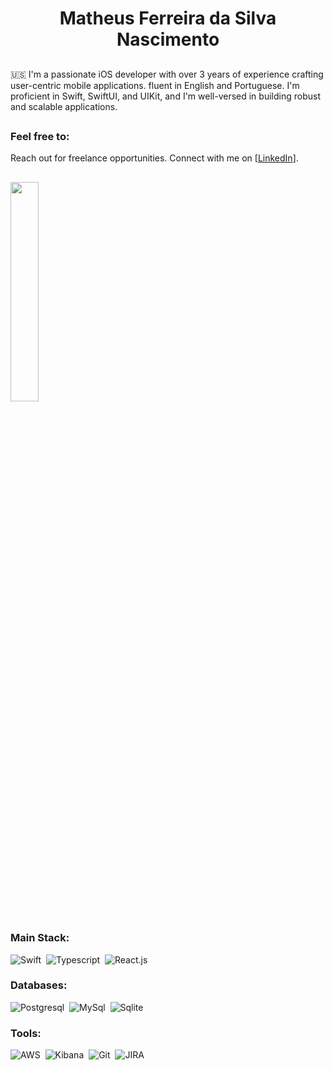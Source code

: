 <h1 align="center">Matheus Ferreira da Silva Nascimento</h1>

##

🇺🇸
I'm a passionate iOS developer with over 3 years of experience crafting user-centric mobile applications. 
fluent in English and Portuguese. 
I'm proficient in Swift, SwiftUI, and UIKit, and I'm well-versed in building robust and scalable applications.

##


### Feel free to:

Reach out for freelance opportunities.
Connect with me on [[LinkedIn](https://www.linkedin.com/in/matheuszx/)].

## 

<p align="left">
  <a href="https://github.com/anuraghazra/github-readme-stats">
    <img width="30%" align="center" src="https://github-readme-stats-git-main-rafaelalexandrino.vercel.app/api/top-langs/?username=MatheusFerreiraZx&layout=compact&langs_count=6&hide=html,css&theme=dark" />
  </a>
</p>

##

### Main Stack:

![Swift](https://img.shields.io/badge/Swift-E34F26?style=for-the-badge&logo=swift&logoColor=white)&nbsp;
![Typescript](https://img.shields.io/badge/TypeScript-007ACC?style=for-the-badge&logo=typescript&logoColor=white)&nbsp;
![React.js](https://img.shields.io/badge/React-20232A?style=for-the-badge&logo=react&logoColor=61DAFB)&nbsp;

### Databases:

![Postgresql](https://img.shields.io/badge/PostgreSQL-316192?style=for-the-badge&logo=postgresql&logoColor=white)&nbsp;
![MySql](https://img.shields.io/badge/MySQL-00000F?style=for-the-badge&logo=mysql&logoColor=white)&nbsp;
![Sqlite](https://img.shields.io/badge/SQLite-07405E?style=for-the-badge&logo=sqlite&logoColor=white)&nbsp;

### Tools:

![AWS](https://img.shields.io/badge/Amazon_AWS-FF9900?style=for-the-badge&logo=amazonaws&logoColor=white)&nbsp;
![Kibana](https://img.shields.io/badge/Kibana-005571?style=for-the-badge&logo=Kibana&logoColor=white)&nbsp;
![Git](https://img.shields.io/badge/GIT-E44C30?style=for-the-badge&logo=git&logoColor=white)&nbsp;
![JIRA](https://img.shields.io/badge/Jira-0052CC?style=for-the-badge&logo=Jira&logoColor=white)&nbsp;


